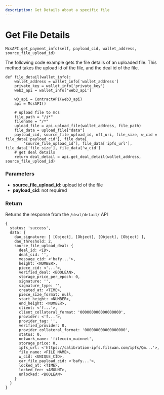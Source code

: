 ```yaml
---
description: Get Details about a specific file
---
```


# Get File Details

`McsAPI.get_payment_info(self, payload_cid, wallet_address, source_file_upload_id)`

The following code example gets the file details of an uploaded file. This method takes the upload id of the file, and the deal id of the file.

```
def file_detail(wallet_info):
    wallet_address = wallet_info['wallet_address']
    private_key = wallet_info['private_key']
    web3_api = wallet_info['web3_api']
    
    w3_api = ContractAPI(web3_api)
    api = McsAPI()

    # upload file to mcs
    file_path = "/i*"
    filename = "/*"
    upload_file = api.upload_file(wallet_address, file_path)
    file_data = upload_file["data"]
    payload_cid, source_file_upload_id, nft_uri, file_size, w_cid = file_data['payload_cid'], file_data[
        'source_file_upload_id'], file_data['ipfs_url'], file_data['file_size'], file_data['w_cid']
    # get deal details
    return deal_detail = api.get_deal_detail(wallet_address, source_file_upload_id)
```

### Parameters

* **source\_file\_upload\_id**: upload id of the file
* **payload\_cid**: not required

### Return

Returns the response from the `/deal/detail/` API

```
{
  status: 'success',
  data: {
    dao_signature: [ [Object], [Object], [Object], [Object] ],
    dao_threshold: 2,
    source_file_upload_deal: {
      deal_id: <ID>,
      deal_cid: '',
      message_cid: <'bafy...'>,
      height: <NUMBER>,
      piece_cid: <'...'>,
      verified_deal: <BOOLEAN>,
      storage_price_per_epoch: 0,
      signature: '',
      signature_type: '',
      created_at: <TIME>,
      piece_size_format: null,
      start_height: <NUMBER>,
      end_height: <NUMBER>,
      client: <'f...'>,
      client_collateral_format: '000000000000000000',
      provider: <'f...'>,
      provider_tag: '',
      verified_provider: 0,
      provider_collateral_format: '000000000000000000',
      status: 0,
      network_name: 'filecoin_mainnet',
      storage_price: 0,
      ipfs_url: <'https://calibration-ipfs.filswan.com/ipfs/Qm...'>,
      file_name: <FILE_NAME>,
      w_cid: <UNIQUE_CID>,
      car_file_payload_cid: <'bafy...'>,
      locked_at: <TIME>,
      locked_fee: <AMOUNT>,
      unlocked: <BOOLEAN>
    }
  }
}
```
